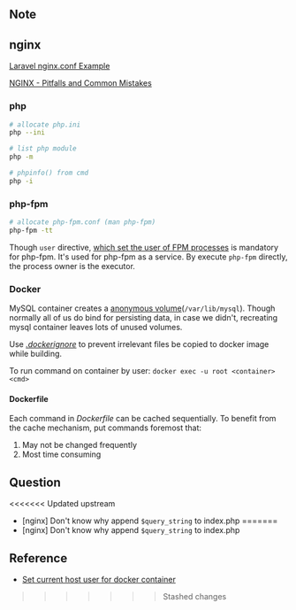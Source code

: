 ## Note

## nginx

[Laravel nginx.conf Example](https://laravel.com/docs/7.x/deployment#nginx)

[NGINX - Pitfalls and Common Mistakes](https://www.nginx.com/resources/wiki/start/topics/tutorials/config_pitfalls/)

### php

```sh
# allocate php.ini
php --ini

# list php module
php -m

# phpinfo() from cmd
php -i
```

### php-fpm

```sh
# allocate php-fpm.conf (man php-fpm)
php-fpm -tt
```

Though `user` directive, [which set the user of FPM processes](https://www.php.net/manual/en/install.fpm.configuration.php)
is mandatory for php-fpm. It's used for php-fpm as a service.
By execute `php-fpm` directly, the process owner is the executor.

### Docker

MySQL container creates a [anonymous volume](https://github.com/docker-library/mysql/issues/255)(`/var/lib/mysql`).
Though normally all of us do bind for persisting data, in case we didn't,
recreating mysql container leaves lots of unused volumes.

Use [_.dockerignore_](https://docs.docker.com/develop/develop-images/dockerfile_best-practices/#exclude-with-dockerignore)
to prevent irrelevant files be copied to docker image while building.

To run command on container by user: `docker exec -u root <container> <cmd>`

#### Dockerfile

Each command in _Dockerfile_ can be cached sequentially. To benefit from
the cache mechanism, put commands foremost that:

1. May not be changed frequently
2. Most time consuming

## Question

<<<<<<< Updated upstream
- [nginx] Don't know why append `$query_string` to index.php
=======
-   [nginx] Don't know why append `$query_string` to index.php

## Reference

-   [Set current host user for docker container](https://medium.com/faun/set-current-host-user-for-docker-container-4e521cef9ffc)
>>>>>>> Stashed changes
